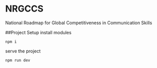 # NRGCCS

National Roadmap for Global Competitiveness in Communication Skills

##Project Setup
install modules
```
npm i
```
serve the project 
```
npm run dev
```
